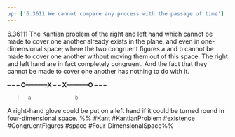 ```yaml
---
up: ['6.3611 We cannot compare any process with the passage of time']
---
```

6.36111 The Kantian problem of the right and left hand which cannot be made to cover one another already exists in the plane, and even in one-dimensional space; where the two congruent figures a and b cannot be made to cover one another without moving them out of this space. The right and left hand are in fact completely congruent. And the fact that they cannot be made to cover one another has nothing to do with it.

**– – – O–​–​–​–​–​–​–X – – X–​–​–​–​–​–​–O – – –**
> 	   a              b

A right-hand glove could be put on a left hand if it could be turned round in four-dimensional space.
%%
#Kant #KantianProblem #existence #CongruentFigures #space #Four-DimensionalSpace%%
